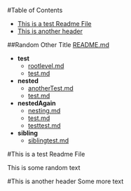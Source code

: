 <!-- START doctoc generated TOC please keep comment here to allow auto update -->
<!-- DON'T EDIT THIS SECTION, INSTEAD RE-RUN doctoc TO UPDATE -->
#Table of Contents

- [This is a test Readme File](#this-is-a-test-readme-file)
- [This is another header](#this-is-another-header)


##Random Other Title
[README.md](/README.md)
- **test**
  - [rootlevel.md](/test/rootlevel.md)
  - [test.md](/test/test.md)
- **nested**
  - [anotherTest.md](/test/nested/anotherTest.md)
  - [test.md](/test/nested/test.md)
- **nestedAgain**
  - [nesting.md](/test/nested/nestedAgain/nesting.md)
  - [test.md](/test/nested/nestedAgain/test.md)
  - [testtest.md](/test/nested/nestedAgain/testtest.md)
- **sibling**
  - [siblingtest.md](/test/sibling/siblingtest.md)

<!-- END doctoc generated TOC please keep comment here to allow auto update -->

#This is a test Readme File

This is some random text

#This is another header
Some more text